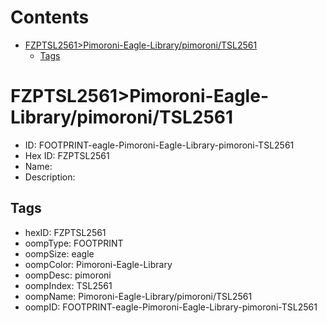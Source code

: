 



Contents
========

* [FZPTSL2561>Pimoroni-Eagle-Library/pimoroni/TSL2561](#fzptsl2561pimoroni-eagle-librarypimoronitsl2561)
	* [Tags](#tags)

# FZPTSL2561>Pimoroni-Eagle-Library/pimoroni/TSL2561

- ID: FOOTPRINT-eagle-Pimoroni-Eagle-Library-pimoroni-TSL2561
- Hex ID: FZPTSL2561
- Name: 
- Description: 

## Tags

- hexID: FZPTSL2561
- oompType: FOOTPRINT
- oompSize: eagle
- oompColor: Pimoroni-Eagle-Library
- oompDesc: pimoroni
- oompIndex: TSL2561
- oompName: Pimoroni-Eagle-Library/pimoroni/TSL2561
- oompID: FOOTPRINT-eagle-Pimoroni-Eagle-Library-pimoroni-TSL2561
